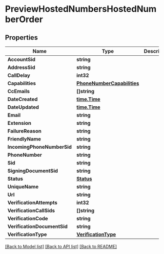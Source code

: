 # PreviewHostedNumbersHostedNumberOrder

## Properties

Name | Type | Description | Notes
------------ | ------------- | ------------- | -------------
**AccountSid** | **string** |  | [optional] 
**AddressSid** | **string** |  | [optional] 
**CallDelay** | **int32** |  | [optional] 
**Capabilities** | [**PhoneNumberCapabilities**](phone_number_capabilities.md) |  | [optional] 
**CcEmails** | **[]string** |  | [optional] 
**DateCreated** | [**time.Time**](time.Time.md) |  | [optional] 
**DateUpdated** | [**time.Time**](time.Time.md) |  | [optional] 
**Email** | **string** |  | [optional] 
**Extension** | **string** |  | [optional] 
**FailureReason** | **string** |  | [optional] 
**FriendlyName** | **string** |  | [optional] 
**IncomingPhoneNumberSid** | **string** |  | [optional] 
**PhoneNumber** | **string** |  | [optional] 
**Sid** | **string** |  | [optional] 
**SigningDocumentSid** | **string** |  | [optional] 
**Status** | [**Status**](status.md) |  | [optional] 
**UniqueName** | **string** |  | [optional] 
**Url** | **string** |  | [optional] 
**VerificationAttempts** | **int32** |  | [optional] 
**VerificationCallSids** | **[]string** |  | [optional] 
**VerificationCode** | **string** |  | [optional] 
**VerificationDocumentSid** | **string** |  | [optional] 
**VerificationType** | [**VerificationType**](verification_type.md) |  | [optional] 

[[Back to Model list]](../README.md#documentation-for-models) [[Back to API list]](../README.md#documentation-for-api-endpoints) [[Back to README]](../README.md)


